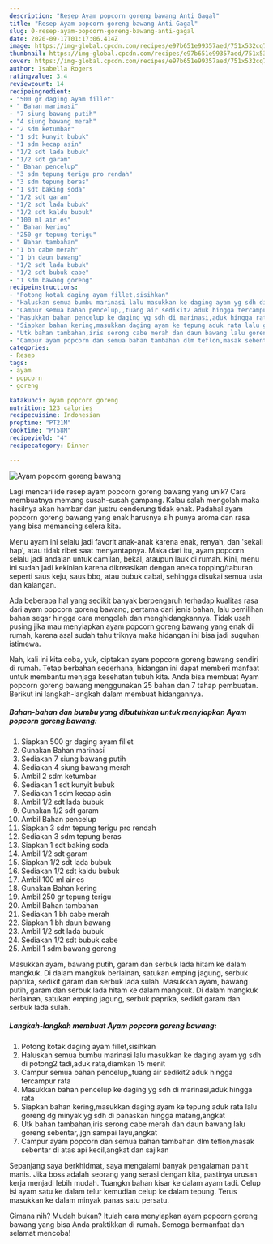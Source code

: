 ```yaml
---
description: "Resep Ayam popcorn goreng bawang Anti Gagal"
title: "Resep Ayam popcorn goreng bawang Anti Gagal"
slug: 0-resep-ayam-popcorn-goreng-bawang-anti-gagal
date: 2020-09-17T01:17:06.414Z
image: https://img-global.cpcdn.com/recipes/e97b651e99357aed/751x532cq70/ayam-popcorn-goreng-bawang-foto-resep-utama.jpg
thumbnail: https://img-global.cpcdn.com/recipes/e97b651e99357aed/751x532cq70/ayam-popcorn-goreng-bawang-foto-resep-utama.jpg
cover: https://img-global.cpcdn.com/recipes/e97b651e99357aed/751x532cq70/ayam-popcorn-goreng-bawang-foto-resep-utama.jpg
author: Isabella Rogers
ratingvalue: 3.4
reviewcount: 14
recipeingredient:
- "500 gr daging ayam fillet"
- " Bahan marinasi"
- "7 siung bawang putih"
- "4 siung bawang merah"
- "2 sdm ketumbar"
- "1 sdt kunyit bubuk"
- "1 sdm kecap asin"
- "1/2 sdt lada bubuk"
- "1/2 sdt garam"
- " Bahan pencelup"
- "3 sdm tepung terigu pro rendah"
- "3 sdm tepung beras"
- "1 sdt baking soda"
- "1/2 sdt garam"
- "1/2 sdt lada bubuk"
- "1/2 sdt kaldu bubuk"
- "100 ml air es"
- " Bahan kering"
- "250 gr tepung terigu"
- " Bahan tambahan"
- "1 bh cabe merah"
- "1 bh daun bawang"
- "1/2 sdt lada bubuk"
- "1/2 sdt bubuk cabe"
- "1 sdm bawang goreng"
recipeinstructions:
- "Potong kotak daging ayam fillet,sisihkan"
- "Haluskan semua bumbu marinasi lalu masukkan ke daging ayam yg sdh di potong2 tadi,aduk rata,diamkan 15 menit"
- "Campur semua bahan pencelup,,tuang air sedikit2 aduk hingga tercampur rata"
- "Masukkan bahan pencelup ke daging yg sdh di marinasi,aduk hingga rata"
- "Siapkan bahan kering,masukkan daging ayam ke tepung aduk rata lalu goreng dg minyak yg sdh di panaskan hingga matang,angkat"
- "Utk bahan tambahan,iris serong cabe merah dan daun bawang lalu goreng sebentar,,jgn sampai layu,angkat"
- "Campur ayam popcorn dan semua bahan tambahan dlm teflon,masak sebentar di atas api kecil,angkat dan sajikan"
categories:
- Resep
tags:
- ayam
- popcorn
- goreng

katakunci: ayam popcorn goreng 
nutrition: 123 calories
recipecuisine: Indonesian
preptime: "PT21M"
cooktime: "PT58M"
recipeyield: "4"
recipecategory: Dinner

---
```



![Ayam popcorn goreng bawang](https://img-global.cpcdn.com/recipes/e97b651e99357aed/751x532cq70/ayam-popcorn-goreng-bawang-foto-resep-utama.jpg)

Lagi mencari ide resep ayam popcorn goreng bawang yang unik? Cara membuatnya memang susah-susah gampang. Kalau salah mengolah maka hasilnya akan hambar dan justru cenderung tidak enak. Padahal ayam popcorn goreng bawang yang enak harusnya sih punya aroma dan rasa yang bisa memancing selera kita.

Menu ayam ini selalu jadi favorit anak-anak karena enak, renyah, dan &#39;sekali hap&#39;, atau tidak ribet saat menyantapnya. Maka dari itu, ayam popcorn selalu jadi andalan untuk camilan, bekal, ataupun lauk di rumah. Kini, menu ini sudah jadi kekinian karena dikreasikan dengan aneka topping/taburan seperti saus keju, saus bbq, atau bubuk cabai, sehingga disukai semua usia dan kalangan.

Ada beberapa hal yang sedikit banyak berpengaruh terhadap kualitas rasa dari ayam popcorn goreng bawang, pertama dari jenis bahan, lalu pemilihan bahan segar hingga cara mengolah dan menghidangkannya. Tidak usah pusing jika mau menyiapkan ayam popcorn goreng bawang yang enak di rumah, karena asal sudah tahu triknya maka hidangan ini bisa jadi suguhan istimewa.


Nah, kali ini kita coba, yuk, ciptakan ayam popcorn goreng bawang sendiri di rumah. Tetap berbahan sederhana, hidangan ini dapat memberi manfaat untuk membantu menjaga kesehatan tubuh kita. Anda bisa membuat Ayam popcorn goreng bawang menggunakan 25 bahan dan 7 tahap pembuatan. Berikut ini langkah-langkah dalam membuat hidangannya.

<!--inarticleads1-->

##### Bahan-bahan dan bumbu yang dibutuhkan untuk menyiapkan Ayam popcorn goreng bawang:

1. Siapkan 500 gr daging ayam fillet
1. Gunakan  Bahan marinasi
1. Sediakan 7 siung bawang putih
1. Sediakan 4 siung bawang merah
1. Ambil 2 sdm ketumbar
1. Sediakan 1 sdt kunyit bubuk
1. Sediakan 1 sdm kecap asin
1. Ambil 1/2 sdt lada bubuk
1. Gunakan 1/2 sdt garam
1. Ambil  Bahan pencelup
1. Siapkan 3 sdm tepung terigu pro rendah
1. Sediakan 3 sdm tepung beras
1. Siapkan 1 sdt baking soda
1. Ambil 1/2 sdt garam
1. Siapkan 1/2 sdt lada bubuk
1. Sediakan 1/2 sdt kaldu bubuk
1. Ambil 100 ml air es
1. Gunakan  Bahan kering
1. Ambil 250 gr tepung terigu
1. Ambil  Bahan tambahan
1. Sediakan 1 bh cabe merah
1. Siapkan 1 bh daun bawang
1. Ambil 1/2 sdt lada bubuk
1. Sediakan 1/2 sdt bubuk cabe
1. Ambil 1 sdm bawang goreng


Masukkan ayam, bawang putih, garam dan serbuk lada hitam ke dalam mangkuk. Di dalam mangkuk berlainan, satukan emping jagung, serbuk paprika, sedikit garam dan serbuk lada sulah. Masukkan ayam, bawang putih, garam dan serbuk lada hitam ke dalam mangkuk. Di dalam mangkuk berlainan, satukan emping jagung, serbuk paprika, sedikit garam dan serbuk lada sulah. 

<!--inarticleads2-->

##### Langkah-langkah membuat Ayam popcorn goreng bawang:

1. Potong kotak daging ayam fillet,sisihkan
1. Haluskan semua bumbu marinasi lalu masukkan ke daging ayam yg sdh di potong2 tadi,aduk rata,diamkan 15 menit
1. Campur semua bahan pencelup,,tuang air sedikit2 aduk hingga tercampur rata
1. Masukkan bahan pencelup ke daging yg sdh di marinasi,aduk hingga rata
1. Siapkan bahan kering,masukkan daging ayam ke tepung aduk rata lalu goreng dg minyak yg sdh di panaskan hingga matang,angkat
1. Utk bahan tambahan,iris serong cabe merah dan daun bawang lalu goreng sebentar,,jgn sampai layu,angkat
1. Campur ayam popcorn dan semua bahan tambahan dlm teflon,masak sebentar di atas api kecil,angkat dan sajikan


Sepanjang saya berkhidmat, saya mengalami banyak pengalaman pahit manis. Jika boss adalah seorang yang serasi dengan kita, pastinya urusan kerja menjadi lebih mudah. Tuangkn bahan kisar ke dalam ayam tadi. Celup isi ayam satu ke dalam telur kemudian celup ke dalam tepung. Terus masukkan ke dalam minyak panas satu persatu. 

Gimana nih? Mudah bukan? Itulah cara menyiapkan ayam popcorn goreng bawang yang bisa Anda praktikkan di rumah. Semoga bermanfaat dan selamat mencoba!
